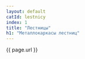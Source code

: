 ```yaml
---
layout: default
catId: lestnicy
index: 1
title: "Лестницы"
h1: "Металлокаркасы лестниц"
---
```


{{ page.url }}
